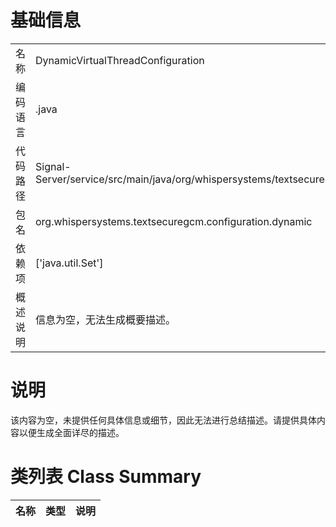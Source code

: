 # 基础信息

|      |      |
|------|------|
| 名称 | DynamicVirtualThreadConfiguration |
| 编码语言 | .java |
| 代码路径 | Signal-Server/service/src/main/java/org/whispersystems/textsecuregcm/configuration/dynamic/DynamicVirtualThreadConfiguration.java |
| 包名 | org.whispersystems.textsecuregcm.configuration.dynamic |
| 依赖项 | ['java.util.Set'] |
| 概述说明 | 信息为空，无法生成概要描述。 |

# 说明

该内容为空，未提供任何具体信息或细节，因此无法进行总结描述。请提供具体内容以便生成全面详尽的描述。

# 类列表 Class Summary

| 名称   | 类型  | 说明 |
|-------|------|-------------|




